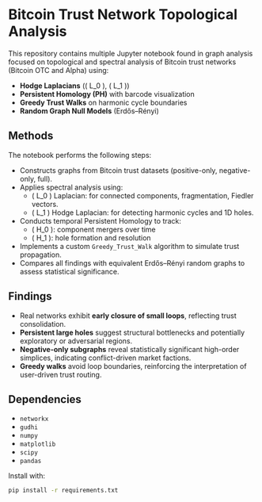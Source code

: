 # Bitcoin Trust Network Topological Analysis

This repository contains multiple Jupyter notebook found in graph analysis focused on topological and spectral analysis of Bitcoin trust networks (Bitcoin OTC and Alpha) using:

- **Hodge Laplacians** (\( L_0 \), \( L_1 \))  
- **Persistent Homology (PH)** with barcode visualization  
- **Greedy Trust Walks** on harmonic cycle boundaries  
- **Random Graph Null Models** (Erdős–Rényi)

## Methods

The notebook performs the following steps:

- Constructs graphs from Bitcoin trust datasets (positive-only, negative-only, full).
- Applies spectral analysis using:
  - \( L_0 \) Laplacian: for connected components, fragmentation, Fiedler vectors.
  - \( L_1 \) Hodge Laplacian: for detecting harmonic cycles and 1D holes.
- Conducts temporal Persistent Homology to track:
  - \( H_0 \): component mergers over time
  - \( H_1 \): hole formation and resolution
- Implements a custom `Greedy_Trust_Walk` algorithm to simulate trust propagation.
- Compares all findings with equivalent Erdős–Rényi random graphs to assess statistical significance.

## Findings

- Real networks exhibit **early closure of small loops**, reflecting trust consolidation.
- **Persistent large holes** suggest structural bottlenecks and potentially exploratory or adversarial regions.
- **Negative-only subgraphs** reveal statistically significant high-order simplices, indicating conflict-driven market factions.
- **Greedy walks** avoid loop boundaries, reinforcing the interpretation of user-driven trust routing.

## Dependencies

- `networkx`
- `gudhi`
- `numpy`
- `matplotlib`
- `scipy`
- `pandas`

Install with:

```bash
pip install -r requirements.txt
